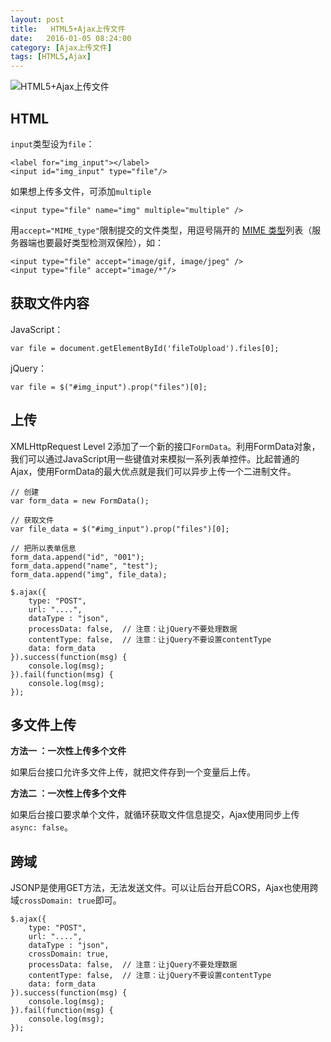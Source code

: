 ```yaml
---
layout: post
title:   HTML5+Ajax上传文件
date:   2016-01-05 08:24:00
category: [Ajax上传文件]
tags: [HTML5,Ajax]
---
```

![HTML5+Ajax上传文件][1]

<!--more-->

## HTML

`input`类型设为`file`：

```
<label for="img_input"></label>
<input id="img_input" type="file"/>
```

如果想上传多文件，可添加`multiple`

```
<input type="file" name="img" multiple="multiple" />
```

用`accept="MIME_type"`限制提交的文件类型，用逗号隔开的 [MIME 类型][2]列表（服务器端也要最好类型检测双保险），如：

```
<input type="file" accept="image/gif, image/jpeg" />
<input type="file" accept="image/*"/>
```

## 获取文件内容

JavaScript：

```
var file = document.getElementById('fileToUpload').files[0];
```

jQuery：

```
var file = $("#img_input").prop("files")[0];
```

## 上传

XMLHttpRequest Level 2添加了一个新的接口`FormData`。利用FormData对象，我们可以通过JavaScript用一些键值对来模拟一系列表单控件。比起普通的Ajax，使用FormData的最大优点就是我们可以异步上传一个二进制文件。

```
// 创建
var form_data = new FormData();

// 获取文件
var file_data = $("#img_input").prop("files")[0];

// 把所以表单信息
form_data.append("id", "001");
form_data.append("name", "test");
form_data.append("img", file_data);

$.ajax({
    type: "POST",
    url: "....",
    dataType : "json",
    processData: false,  // 注意：让jQuery不要处理数据
    contentType: false,  // 注意：让jQuery不要设置contentType
    data: form_data
}).success(function(msg) {
    console.log(msg);
}).fail(function(msg) {
    console.log(msg);
});
```

## 多文件上传

**方法一 ：一次性上传多个文件**

如果后台接口允许多文件上传，就把文件存到一个变量后上传。

**方法二 ：一次性上传多个文件**

如果后台接口要求单个文件，就循环获取文件信息提交，Ajax使用同步上传`async: false`。

## 跨域

JSONP是使用GET方法，无法发送文件。可以让后台开启CORS，Ajax也使用跨域`crossDomain: true`即可。

```
$.ajax({
    type: "POST",
    url: "....",
    dataType : "json",
    crossDomain: true,
    processData: false,  // 注意：让jQuery不要处理数据
    contentType: false,  // 注意：让jQuery不要设置contentType
    data: form_data
}).success(function(msg) {
    console.log(msg);
}).fail(function(msg) {
    console.log(msg);
});
```


  [1]: http://77g54f.com1.z0.glb.clouddn.com/bgt-523586.png?imageView2/1/q/100|watermark/1/image/aHR0cDovLzc3ZzU0Zi5jb20xLnowLmdsYi5jbG91ZGRuLmNvbS9sYWtlcjIucG5n/dissolve/100/gravity/South/dy/5
  [2]: https://developer.mozilla.org/zh-CN/docs/Web/HTML/Element/Input